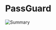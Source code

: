 # PassGuard

![Summary](https://github.com/crxssed7/kitric-promos/blob/master/Software%20Promos/pg-promo.png?raw=true)
